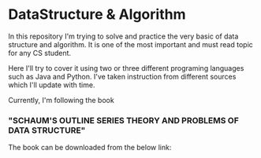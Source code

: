 # DataStructure & Algorithm 

In this repository I'm trying to solve and practice the very basic of data structure and algorithm. It is one of the most important and must read topic for any CS student. 

Here I'll try to cover it using two or three different programing languages such as Java and Python. 
I've taken instruction from different sources which I'll update with time.

Currently, I'm following the book 
### "SCHAUM'S OUTLINE SERIES THEORY AND PROBLEMS OF DATA STRUCTURE"

The book can be downloaded from the below link:
